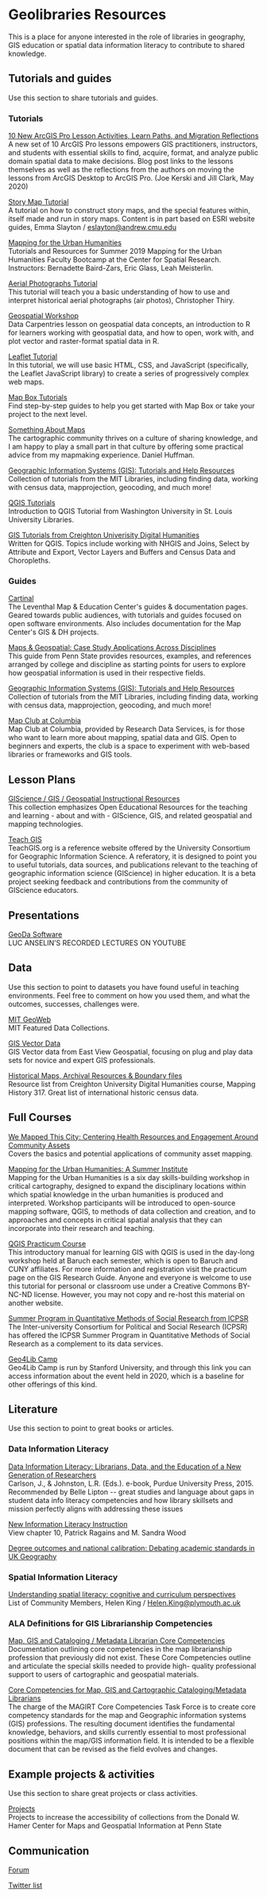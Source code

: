 # Geolibraries Resources

This is a place for anyone interested in the role of libraries in geography, GIS education or spatial data information literacy to contribute to shared knowledge.  


## Tutorials and guides

Use this section to share tutorials and guides.

### Tutorials

[10 New ArcGIS Pro Lesson Activities, Learn Paths, and Migration Reflections](https://spatialreserves.wordpress.com/2020/05/14/10-new-arcgis-pro-lesson-activities-learn-paths-and-migration-reflections/)<br>
A new set of 10 ArcGIS Pro lessons empowers GIS practitioners, instructors, and students with essential skills to find, acquire, format, and analyze public domain spatial data to make decisions. Blog post links to the lessons themselves as well as the reflections from the authors on moving the lessons from ArcGIS Desktop to ArcGIS Pro. (Joe Kerski and Jill Clark, May 2020)

[Story Map Tutorial](https://storymaps.arcgis.com/stories/4116d0fb72e6446aa8652ea605e9fc7f "Story Map Tutorial")<br>
A tutorial on how to construct story maps, and the special features within, itself made and run in story maps. Content is in part based on ESRI website guides, Emma Slayton / eslayton@andrew.cmu.edu 

[Mapping for the Urban Humanities](https://github.com/CenterForSpatialResearch/mapping_for_the_urban_humanities "Mapping for the Urban Humanities")<br>
Tutorials and Resources for Summer 2019 Mapping for the Urban Humanities Faculty Bootcamp at the Center for Spatial Research. Instructors: Bernadette Baird-Zars, Eric Glass, Leah Meisterlin.

[Aerial Photographs Tutorial](https://mines.libwizard.com/f/airphotos "Aerial Photographs Tutorial")<br>
This tutorial will teach you a basic understanding of how to use and interpret historical aerial photographs (air photos), Christopher Thiry. 

[Geospatial Workshop](https://datacarpentry.org/geospatial-workshop/ "Geospatial Workshop")<br>
Data Carpentries lesson on geospatial data concepts, an introduction to R for learners working with geospatial data, and how to open, work with, and plot vector and raster-format spatial data in R.

[Leaflet Tutorial](https://joshuafrazier.info/leaflet-basics/ "Leaflet Tutorial")<br>
In this tutorial, we will use basic HTML, CSS, and JavaScript (specifically, the Leaflet JavaScript library) to create a series of progressively complex web maps. 

[Map Box Tutorials](https://docs.mapbox.com/help/tutorials/ "Map Box Tutorials")<br>
Find step-by-step guides to help you get started with Map Box or take your project to the next level.

[Something About Maps](https://somethingaboutmaps.wordpress.com/tutorials/ "Something About Maps")<br>
The cartographic community thrives on a culture of sharing knowledge, and I am happy to play a small part in that culture by offering some practical advice from my mapmaking experience. Daniel Huffman. 

[Geographic Information Systems (GIS): Tutorials and Help Resources](https://libguides.mit.edu/gis/tutorials "Geographic Information Systems (GIS): Tutorials and Help Resources")<br>
 Collection of tutorials from the MIT Libraries, including finding data, working with census data, mapprojection, geocoding, and much more! 

[QGIS Tutorials](https://libguides.wustl.edu/c.php?g=46935&p=7389346 "QGIS Tutorials")<br>
Introduction to QGIS Tutorial from Washington University in St. Louis University Libraries.

[GIS Tutorials from Creighton Univerisity Digital Humanities](http://steppingintothemap.com/mappinghistory/tutorials/ "GIS Tutorials from Creighton Univerisity Digital Humanities")<br>
Written for QGIS. Topics include working with NHGIS and Joins, Select by Attribute and Export, Vector Layers and Buffers and Census Data and Choropleths.
 

### Guides

[Cartinal](https://geoservices.leventhalmap.org/cartinal/ "Cartinal")<br>
The Leventhal Map & Education Center's guides & documentation pages. Geared towards public audiences, with tutorials and guides focused on open software environments. Also includes documentation for the Map Center's GIS & DH projects.

[Maps & Geospatial: Case Study Applications Across Disciplines](https://guides.libraries.psu.edu/c.php?g=609226&p=4228719 "Maps & Geospatial: Case Study Applications Across Disciplines")<br>
This guide from Penn State provides resources, examples, and references arranged by college and discipline as starting points for users to explore how geospatial information is used in their respective fields.

[Geographic Information Systems (GIS): Tutorials and Help Resources](https://libguides.mit.edu/gis/tutorials "Geographic Information Systems (GIS): Tutorials and Help Resources")<br>
Collection of tutorials from the MIT Libraries, including finding data, working with census data, mapprojection, geocoding, and much more!  

[Map Club at Columbia](https://library.columbia.edu/services/research-data-services/map-club.html "Map Club at Columbia")<br>
Map Club at Columbia, provided by Research Data Services, is for those who want to learn more about mapping, spatial data and GIS. Open to beginners and experts, the club is a space to experiment with web-based libraries or frameworks and GIS tools.





## Lesson Plans
[GIScience / GIS / Geospatial Instructional Resources](https://www.ucgis.org/gis-instructional-resources "GIScience / GIS / Geospatial Instructional Resources")<br>
This collection emphasizes Open Educational Resources for the teaching and learning - about and with - GIScience, GIS, and related geospatial and mapping technologies. 


[Teach GIS](https://teachgis.org/ "Teach GIS")<br>
TeachGIS.org is a reference website offered by the University Consortium for Geographic Information Science. A referatory, it is designed to point you to useful tutorials, data sources, and publications relevant to the teaching of geographic information science (GIScience) in higher education. It is a beta project seeking feedback and contributions from the community of GIScience educators.

## Presentations
[GeoDa Software](https://spatial.uchicago.edu/online-lectures "GeoDa Software")<br>
LUC ANSELIN’S RECORDED LECTURES ON YOUTUBE

## Data 

Use this section to point to datasets you have found useful in teaching environments. Feel free to comment on how you used them, and what the outcomes, successes, challenges were.

[MIT GeoWeb](https://geodata.mit.edu/ "MIT GeoWeb")<br>
MIT Featured Data Collections. 

[GIS Vector Data](https://geospatial.com/products/gis-vector-data/ "GIS Vector Data")<br>
GIS Vector data from East View Geospatial, focusing on plug and play data sets for novice and expert GIS professionals.

[Historical Maps, Archival Resources & Boundary files](http://steppingintothemap.com/mappinghistory/data-resources/ "Historical Maps, Archival Resources & Boundary files")<br>
Resource list from Creighton University Digital Humanities course, Mapping History 317. Great list of international historic census data. 



## Full Courses
[We Mapped This City: Centering Health Resources and Engagement Around Community Assets](https://nnlm.gov/we-mapped-this-city "We Mapped This City: Centering Health Resources and Engagement Around Community Assets")<br>
Covers the basics and potential applications of community asset mapping. 

[Mapping for the Urban Humanities: A Summer Institute](https://c4sr.columbia.edu/news/apply-mapping-urban-humanities-summer-institute "Mapping for the Urban Humanities: A Summer Institute")<br>
Mapping for the Urban Humanities is a six day skills-building workshop in critical cartography, designed to expand the disciplinary locations within which spatial knowledge in the urban humanities is produced and interpreted. Workshop participants will be introduced to open-source mapping software, QGIS, to methods of data collection and creation, and to approaches and concepts in critical spatial analysis that they can incorporate into their research and teaching.

[QGIS Practicum Course](https://www.baruch.cuny.edu/confluence/display/geoportal/ "QGIS Practicum Course")<br>
This introductory manual for learning GIS with QGIS is used in the day-long workshop held at Baruch each semester, which is open to Baruch and CUNY affiliates. For more information and registration visit the practicum page on the GIS Research Guide. Anyone and everyone is welcome to use this tutorial for personal or classroom use under a Creative Commons BY-NC-ND license. However, you may not copy and re-host this material on another website.

[Summer Program in Quantitative Methods of Social Research from ICPSR](https://www.icpsr.umich.edu/icpsrweb/content/sumprog/ "Summer Program in Quantitative Methods of Social Research")<br>
The Inter-university Consortium for Political and Social Research (ICPSR) has offered the ICPSR Summer Program in Quantitative Methods of Social Research as a complement to its data services. 

[Geo4Lib Camp](https://geo4libcamp.org/2020/ "Geo4Lib Camp")<br>
Geo4Lib Camp is run by Stanford University, and through this link you can access information about the event held in 2020, which is a baseline for other offerings of this kind. 


## Literature 

Use this section to point to great books or articles.

### Data Information Literacy
[Data Information Literacy: Librarians, Data, and the Education of a New Generation of Researchers](https://docs.lib.purdue.edu/cgi/viewcontent.cgi?article=1042&context=purduepress_ebooks "Data Information Literacy: Librarians, Data, and the Education of a New Generation of Researchers")<br>
Carlson, J., & Johnston, L.R. (Eds.). e-book, Purdue University Press, 2015. 
Recommended by Belle Lipton -- great studies and language about gaps in student data info literacy competencies and how library skillsets and mission perfectly aligns with addressing these issues

[New Information Literacy Instruction](https://books.google.com/books?id=jQquCgAAQBAJ&dq=sinton+%22spatial+literacy%22&lr=&source=gbs_navlinks_s "New Information Literacy Instruction")<br>
View chapter 10, Patrick Ragains and  M. Sandra Wood

[Degree outcomes and national calibration: Debating academic standards in UK Geography](https://ouci.dntb.gov.ua/en/works/9QgQagN4/ "Degree outcomes and national calibration: Debating academic standards in UK Geography")<br>
 

### Spatial Information Literacy

[Understanding spatial literacy: cognitive and curriculum perspectives](https://www.tandfonline.com/doi/full/10.11120/plan.2006.00170026 "Understanding spatial literacy: cognitive and curriculum perspectives")<br>
List of Community Members, Helen King / Helen.King@plymouth.ac.uk 


### ALA Definitions for GIS Librarianship Competencies

[Map, GIS and Cataloging / Metadata Librarian Core Competencies](http://www.ala.org/rt/sites/ala.org.rt/files/content/publicationsab/MAGERTCoreComp2008.pdf "Map, GIS and Cataloging / Metadata Librarian Core Competencies")<br>
Documentation outlining core competencies in the map librarianship profession that previously did not exist. These Core Competencies outline and articulate the special skills needed to provide high- quality professional support to users of cartographic and geospatial materials. 

[Core Competencies for Map, GIS and Cartographic Cataloging/Metadata Librarians](https://alair.ala.org/bitstream/handle/11213/10961/MAGIRT%20CoreComp_2018_ALAconnect.pdf?sequence=1&isAllowed=y "Core Competencies for Map, GIS and Cartographic Cataloging/Metadata Librarians")<br>
The charge of the MAGIRT Core Competencies Task Force is to create core competency standards for the map and Geographic information systems (GIS) professions. The resulting document identifies the fundamental knowledge, behaviors, and skills currently essential to most professional positions within the map/GIS information field. It is intended to be a flexible document that can be revised as the field evolves and changes.

## Example projects & activities

Use this section to share great projects or class activities.

[Projects](https://sites.psu.edu/mapsgislib/projects/  "Projects")<br>
Projects to increase the accessibility of collections from the Donald W. Hamer Center for Maps and Geospatial Information at Penn State

## Communication

[Forum](https://groups.io/g/geolibrarians "Forum")

[Twitter list](https://twitter.com/i/lists/1301804164318662656?s=20 "Twitter list")
